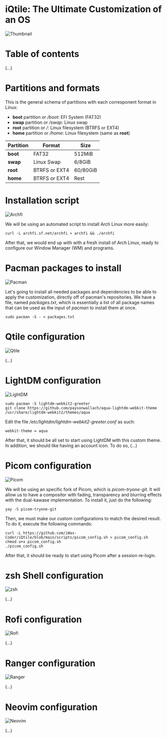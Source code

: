 # iQtile: The Ultimate Customization of an OS

![Thumbnail](img/iQtile%20Project%20thumbnail.png)

# Table of contents

(...)

# Partitions and formats

This is the general schema of partitions with each corresponent format in Linux:

- **boot** partition or */boot*: EFI System (FAT32)
- **swap** partition or */swap*: Linux swap
- **root** partition or */*: Linux filesystem (BTRFS or EXT4)
- **home** partition or */home*: Linux filesystem (same as **root**)

| **Partition** | **Format**    | **Size** |
| ------------- | ------------- | -------- |
| **boot**      | FAT32         | 512MiB   |
| **swap**      | Linux Swap    | 6/8GiB   |
| **root**      | BTRFS or EXT4 | 60/80GiB |
| **home**      | BTRFS or EXT4 | Rest     |

# Installation script

![Archfi](img/iQtile%20Project%20archfi%20script.png)

We will be using an automated script to install Arch Linux more easily:

    curl -L archfi.sf.net/archfi > archfi && ./archfi
    
After that, we would end up with with a fresh install of Arch Linux, ready to configure our Window Manager (WM) and programs.

# Pacman packages to install

![Pacman](/img/iQtile%20Project%20pacman.png)

Let's going to install all needed packages and dependencies to be able to apply the customization, directly off of pacman's repositories. We have a file, named *packages.txt*, which is essentially a list of all package names that can be used as the input of *pacman* to install them at once.

    sudo pacman -S - < packages.txt

# Qtile configuration

![Qtile](img/iQtile%20Project%20qtile.png)

(...)

# LightDM configuration

![LightDM](img/iQtile%20Project%20lightdm.png)

    sudo pacman -S lightdm-webkit2-greeter
    git clone https://github.com/paysonwallach/aqua-lightdm-webkit-theme /usr/share/lightdm-webkit2/themes/aqua
    
Edit the file */etc/lightdm/lightdm-webkit2-greeter.conf* as such:

    webkit-theme = aqua
    
After that, it should be all set to start using LightDM with this custom theme. In addition, we should like having an account icon. To do so, (...)

# Picom configuration

![Picom](img/iQtile%20Project%20picom.png)

We will be using an specific fork of Picom, which is *picom-tryone-git*. It will allow us to have a compositor with fading, transparency and blurring effects with the dual-kawase implementation. To install it, just do the following:

    yay -S picom-tryone-git
    
Then, we must make our custom configurations to match the desired result. To do it, execute the following commands:

    curl -L https://github.com/iWas-Coder/iQtile/blob/main/scripts/picom_config.sh > picom_config.sh
    chmod u+x picom_config.sh
    ./picom_config.sh
    
After that, it should be ready to start using Picom after a session re-login.

# zsh Shell configuration

![zsh](img/iQtile%20Project%20zsh.png)

(...)

# Rofi configuration

![Rofi](img/iQtile%20Project%20rofi.png)

(...)

# Ranger configuration

![Ranger](img/iQtile%20Project%20ranger.png)

(...)

# Neovim configuration

![Neovim](img/iQtile%20Project%20neovim.png)

(...)

